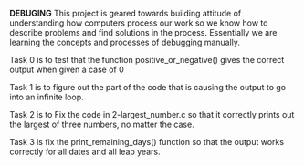 **DEBUGING**
This project is geared towards building attitude of 
understanding how computers process our work so we 
know how to describe problems and find solutions in
the process. Essentially we are learning the concepts and 
processes of debugging manually.

Task 0 is to test that the function positive_or_negative() gives the correct output when given a case of 0

Task 1 is to figure out the part of the code that is causing the output to go into an infinite loop.

Task 2 is to Fix the code in 2-largest_number.c so that it correctly prints out the largest of three numbers, no matter the case.

Task 3 is fix the print_remaining_days() function so that the output works correctly for all dates and all leap years.
